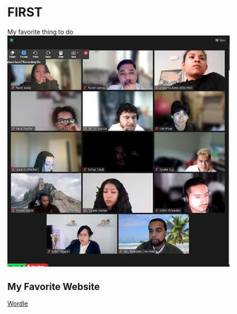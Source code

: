 # FIRST
My favorite thing to do 
![Awesome class](Capture.JPG)

## My Favorite Website
[Wordle](https://www.nytimes.com/games/wordle/index.html)
